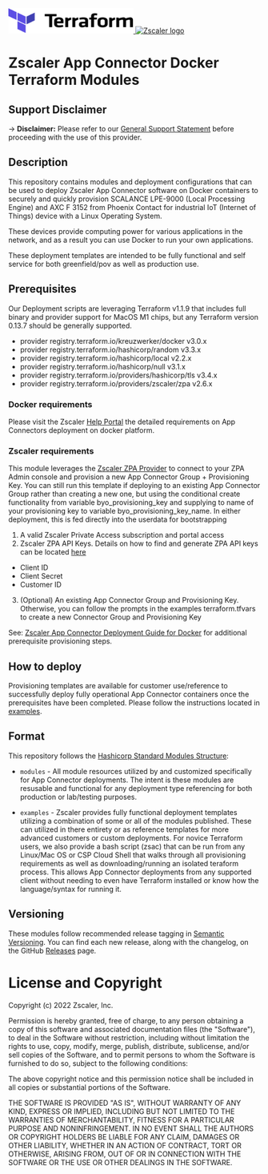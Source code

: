 <a href="https://terraform.io">
    <img src="https://raw.githubusercontent.com/hashicorp/terraform-website/master/public/img/logo-text.svg" alt="Terraform logo" title="Terraform" height="50" width="250" />
</a>
<a href="https://www.zscaler.com/">
    <img src="https://www.zscaler.com/themes/custom/zscaler/logo.svg" alt="Zscaler logo" title="Zscaler" height="50" width="250" />
</a>

# Zscaler App Connector Docker Terraform Modules

## Support Disclaimer

-> **Disclaimer:** Please refer to our [General Support Statement](docs/guides/support.md) before proceeding with the use of this provider.

## Description

This repository contains modules and deployment configurations that can be used to deploy Zscaler App Connector software on Docker containers to securely and quickly provision SCALANCE LPE-9000 (Local Processing Engine) and AXC F 3152 from Phoenix Contact  for industrial IoT (Internet of Things) device with a Linux Operating System.

These devices provide computing power for various applications in the network, and as a result you can use Docker to run your own applications.

These deployment templates are intended to be fully functional and self service for both greenfield/pov as well as production use.

## Prerequisites

Our Deployment scripts are leveraging Terraform v1.1.9 that includes full binary and provider support for MacOS M1 chips, but any Terraform version 0.13.7 should be generally supported.

- provider registry.terraform.io/kreuzwerker/docker v3.0.x
- provider registry.terraform.io/hashicorp/random v3.3.x
- provider registry.terraform.io/hashicorp/local v2.2.x
- provider registry.terraform.io/hashicorp/null v3.1.x
- provider registry.terraform.io/providers/hashicorp/tls v3.4.x
- provider registry.terraform.io/providers/zscaler/zpa v2.6.x

### Docker requirements

Please visit the Zscaler [Help Portal](https://help.zscaler.com/zpa/app-connector-deployment-guide-docker) the detailed requirements on App Connectors deployment on docker platform.

### Zscaler requirements

This module leverages the [Zscaler ZPA Provider](https://github.com/zscaler/terraform-provider-zpa) to connect to your ZPA Admin console and provision a new App Connector Group + Provisioning Key. You can still run this template if deploying to an existing App Connector Group rather than creating a new one, but using the conditional create functionality from variable byo_provisioning_key and supplying to name of your provisioning key to variable byo_provisioning_key_name. In either deployment, this is fed directly into the userdata for bootstrapping

1. A valid Zscaler Private Access subscription and portal access
2. Zscaler ZPA API Keys. Details on how to find and generate ZPA API keys can be located [here](https://help.zscaler.com/zpa/about-api-keys)

- Client ID
- Client Secret
- Customer ID

3. (Optional) An existing App Connector Group and Provisioning Key. Otherwise, you can follow the prompts in the examples terraform.tfvars to create a new Connector Group and Provisioning Key

See: [Zscaler App Connector Deployment Guide for Docker](https://help.zscaler.com/zpa/app-connector-deployment-guide-docker) for additional prerequisite provisioning steps.

## How to deploy

Provisioning templates are available for customer use/reference to successfully deploy fully operational App Connector containers once the prerequisites have been completed. Please follow the instructions located in [examples](examples/base_ac/README.md).

## Format

This repository follows the [Hashicorp Standard Modules Structure](https://www.terraform.io/registry/modules/publish):

- `modules` - All module resources utilized by and customized specifically for App Connector deployments. The intent is these modules are resusable and functional for any deployment type referencing for both production or lab/testing purposes.

- `examples` - Zscaler provides fully functional deployment templates utilizing a combination of some or all of the modules published. These can utilized in there entirety or as reference templates for more advanced customers or custom deployments. For novice Terraform users, we also provide a bash script (zsac) that can be run from any Linux/Mac OS or CSP Cloud Shell that walks through all provisioning requirements as well as downloading/running an isolated teraform process. This allows App Connector deployments from any supported client without needing to even have Terraform installed or know how the language/syntax for running it.

## Versioning

These modules follow recommended release tagging in [Semantic Versioning](http://semver.org/). You can find each new release,
along with the changelog, on the GitHub [Releases](https://github.com/zscaler/terraform-aws-zpa-app-connector-modules/releases) page.

# License and Copyright

Copyright (c) 2022 Zscaler, Inc.

Permission is hereby granted, free of charge, to any person obtaining a copy
of this software and associated documentation files (the "Software"), to deal
in the Software without restriction, including without limitation the rights
to use, copy, modify, merge, publish, distribute, sublicense, and/or sell
copies of the Software, and to permit persons to whom the Software is
furnished to do so, subject to the following conditions:

The above copyright notice and this permission notice shall be included in all
copies or substantial portions of the Software.

THE SOFTWARE IS PROVIDED "AS IS", WITHOUT WARRANTY OF ANY KIND, EXPRESS OR
IMPLIED, INCLUDING BUT NOT LIMITED TO THE WARRANTIES OF MERCHANTABILITY,
FITNESS FOR A PARTICULAR PURPOSE AND NONINFRINGEMENT. IN NO EVENT SHALL THE
AUTHORS OR COPYRIGHT HOLDERS BE LIABLE FOR ANY CLAIM, DAMAGES OR OTHER
LIABILITY, WHETHER IN AN ACTION OF CONTRACT, TORT OR OTHERWISE, ARISING FROM,
OUT OF OR IN CONNECTION WITH THE SOFTWARE OR THE USE OR OTHER DEALINGS IN THE
SOFTWARE.
